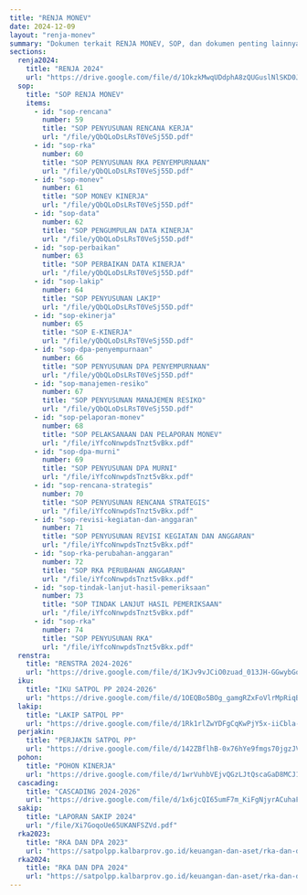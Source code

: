 ```yaml
---
title: "RENJA MONEV"
date: 2024-12-09
layout: "renja-monev"
summary: "Dokumen terkait RENJA MONEV, SOP, dan dokumen penting lainnya."
sections:
  renja2024:
    title: "RENJA 2024"
    url: "https://drive.google.com/file/d/1OkzkMwqUDdphA8zQUGuslNlSKD0JzOdw/preview"
  sop:
    title: "SOP RENJA MONEV"
    items:
      - id: "sop-rencana"
        number: 59
        title: "SOP PENYUSUNAN RENCANA KERJA"
        url: "/file/yQbQLoDsLRsT0VeSj55D.pdf"
      - id: "sop-rka"
        number: 60
        title: "SOP PENYUSUNAN RKA PENYEMPURNAAN" 
        url: "/file/yQbQLoDsLRsT0VeSj55D.pdf"
      - id: "sop-monev"
        number: 61
        title: "SOP MONEV KINERJA"
        url: "/file/yQbQLoDsLRsT0VeSj55D.pdf"
      - id: "sop-data"
        number: 62
        title: "SOP PENGUMPULAN DATA KINERJA"
        url: "/file/yQbQLoDsLRsT0VeSj55D.pdf"
      - id: "sop-perbaikan"
        number: 63
        title: "SOP PERBAIKAN DATA KINERJA"
        url: "/file/yQbQLoDsLRsT0VeSj55D.pdf"
      - id: "sop-lakip"
        number: 64
        title: "SOP PENYUSUNAN LAKIP"
        url: "/file/yQbQLoDsLRsT0VeSj55D.pdf"
      - id: "sop-ekinerja"
        number: 65
        title: "SOP E-KINERJA"
        url: "/file/yQbQLoDsLRsT0VeSj55D.pdf"
      - id: "sop-dpa-penyempurnaan"
        number: 66
        title: "SOP PENYUSUNAN DPA PENYEMPURNAAN"
        url: "/file/yQbQLoDsLRsT0VeSj55D.pdf"
      - id: "sop-manajemen-resiko"
        number: 67
        title: "SOP PENYUSUNAN MANAJEMEN RESIKO"
        url: "/file/yQbQLoDsLRsT0VeSj55D.pdf"
      - id: "sop-pelaporan-monev"
        number: 68
        title: "SOP PELAKSANAAN DAN PELAPORAN MONEV"
        url: "/file/iYfcoNnwpdsTnzt5vBkx.pdf"
      - id: "sop-dpa-murni"
        number: 69
        title: "SOP PENYUSUNAN DPA MURNI"
        url: "/file/iYfcoNnwpdsTnzt5vBkx.pdf"
      - id: "sop-rencana-strategis"
        number: 70
        title: "SOP PENYUSUNAN RENCANA STRATEGIS"
        url: "/file/iYfcoNnwpdsTnzt5vBkx.pdf"
      - id: "sop-revisi-kegiatan-dan-anggaran"
        number: 71
        title: "SOP PENYUSUNAN REVISI KEGIATAN DAN ANGGARAN"
        url: "/file/iYfcoNnwpdsTnzt5vBkx.pdf"
      - id: "sop-rka-perubahan-anggaran"
        number: 72
        title: "SOP RKA PERUBAHAN ANGGARAN"
        url: "/file/iYfcoNnwpdsTnzt5vBkx.pdf"
      - id: "sop-tindak-lanjut-hasil-pemeriksaan"
        number: 73
        title: "SOP TINDAK LANJUT HASIL PEMERIKSAAN"
        url: "/file/iYfcoNnwpdsTnzt5vBkx.pdf"
      - id: "sop-rka"
        number: 74
        title: "SOP PENYUSUNAN RKA"
        url: "/file/iYfcoNnwpdsTnzt5vBkx.pdf"
  renstra:
    title: "RENSTRA 2024-2026"
    url: "https://drive.google.com/file/d/1KJv9vJCiO0zuad_013JH-GGwybGqHy5V/preview"
  iku:
    title: "IKU SATPOL PP 2024-2026"
    url: "https://drive.google.com/file/d/1OEQBo5BOg_gamgRZxFoVlrMpRiqBHITJ/preview"
  lakip:
    title: "LAKIP SATPOL PP"
    url: "https://drive.google.com/file/d/1Rk1rlZwYDFgCqKwPjY5x-iiCbla-9CoO/preview"
  perjakin:
    title: "PERJAKIN SATPOL PP"
    url: "https://drive.google.com/file/d/142ZBflhB-0x76hYe9fmgs70jgzJV5XtV/preview"
  pohon:
    title: "POHON KINERJA"
    url: "https://drive.google.com/file/d/1wrVuhbVEjvQGzLJtQscaGaD8MCJ1zv_n/preview"
  cascading:
    title: "CASCADING 2024-2026"
    url: "https://drive.google.com/file/d/1x6jcQI65umF7m_KiFgNjyrACuhaFaoDY/preview"
  sakip:
    title: "LAPORAN SAKIP 2024"
    url: "/file/Xi7GoqoUe65UKANFSZVd.pdf"
  rka2023:
    title: "RKA DAN DPA 2023"
    url: "https://satpolpp.kalbarprov.go.id/keuangan-dan-aset/rka-dan-dpa-2023"
  rka2024:
    title: "RKA DAN DPA 2024"
    url: "https://satpolpp.kalbarprov.go.id/keuangan-dan-aset/rka-dan-dpa"
---
```

